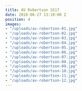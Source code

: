 ```yaml
---
title: AV Robertson SS17
date: 2018-06-27 13:10:00 Z
position: 4
images:
- "/uploads/av-robertson-01.jpg"
- "/uploads/av-robertson-02.jpg"
- "/uploads/av-robertson-03.jpg"
- "/uploads/av-robertson-04.jpg"
- "/uploads/av-robertson-05.jpg"
- "/uploads/av-robertson-06.jpg"
- "/uploads/av-robertson-07.jpg"
- "/uploads/av-robertson-08.jpg"
- "/uploads/av-robertson-09.jpg"
- "/uploads/av-robertson-10.jpg"
- "/uploads/av-robertson-11.jpg"
- "/uploads/av-robertson-12.jpg"
---
```


